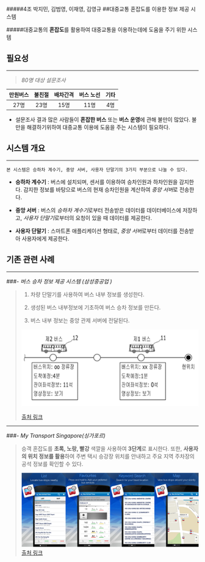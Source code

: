 ﻿#####4조 박지민, 김범영, 이재영, 김영규
##대중교통 혼잡도를 이용한 정보 제공 시스템


#####대중교통의 **혼잡도**를 활용하여 대중교통을 이용하는데에 도움을 주기 위한 시스템


## 필요성
---------

>*80명 대상 설문조사*

만원버스 | 불친절 | 배차간격 | 버스 노선 | 기타
:---: | :---: | :---: | :---: | :---:
27명 |  23명 | 15명 | 11명 | 4명



 - 설문조사 결과 많은 사람들이 **혼잡한 버스** 또는 **버스 운영**에 관해 불만이 많았다.
불만을 해결하기위하여 대중교통 이용에 도움을 주는 시스템이 필요하다.

## 시스템 개요
---------

```
본 시스템은 승하차 계수기, 중앙 서버, 사용자 단말기의 3가지 부분으로 나눌 수 있다.
```

- **승하차 계수기** : 버스에 설치되며, 센서를 이용하여 승차인원과 하차인원을 감지한다. 감지한 정보를 바탕으로 버스의 현재 승차인원을 계산하여 *중앙 서버*로 전송한다.

- **중앙 서버** : 버스의 *승하차 계수기*로부터 전송받은 데이터를 데이터베이스에 저장하고, *사용자 단말기*로부터의 요청이 있을 때 데이터를 제공한다.

- **사용자 단말기** : 스마트폰 애플리케이션 형태로, *중앙 서버*로부터 데이터를 전송받아 사용자에게 제공한다.


## 기존 관련 사례
-------------

###- *버스 승차 정보 제공 시스템 (삼성중공업 )*

> 1) 차량 단말기를 사용하여 버스 내부 정보를 생성한다.
>
> 2)  생성된 버스 내부정보에 기초하여 버스 승차 정보를 만든다.
>
> 3) 버스 내부 정보는 중앙 관제 서버에 전달된다.
>
> ![버스 정보](https://raw.githubusercontent.com/jmpark0819/Design/master/image/bus_info.png "bus_info")
>
> [출처 링크](https://patents.google.com/patent/KR20120057195A/ko)

-------------

###*- My Transport Singapore(싱가포르)*

>승객 혼잡도를 **초록, 노랑, 빨강** 색깔을 사용하여 **3단계**로 표시한다. 또한, **사용자의 위치 정보를 활용**하여 주변 택시 승강장 위치를 안내하고 주요 지역 주차장의 공석 정보를 확인할 수 있다.
>
>![싱가포르](https://github.com/jmpark0819/Design/blob/master/image/My_Transport_Singapore.png?raw=true)
> [출처 링크](http://www.hankookchon.com/bbs/app/103723)